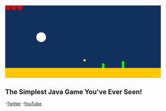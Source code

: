 ![Java Game](Game.jpg)
## The Simplest Java Game You've Ever Seen!
-[Twitter](https://twitter.com/caliduseb_hd)
-[YouTube](https://www.youtube.com/channel/UCeR3hdUxUWixnC253dku2uQ/)
